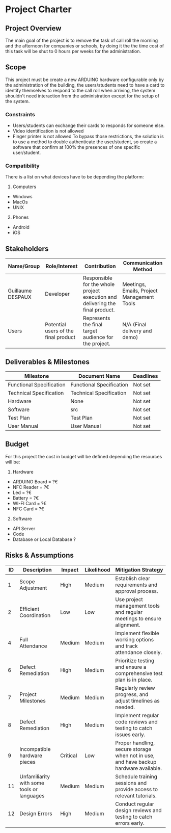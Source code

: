 # Project Charter

## Project Overview
The main goal of the project is to remove the task of call roll the morning and the afternoon for companies or schools, by doing it the the time cost of this task will be shut to 0 hours per weeks for the administration. 

## Scope
This project must be create a new ARDUINO hardware configurable only by the administration of the building, the users/students need to have a card to identify themselves to respond to the call roll when arriving, the system shouldn't need interaction from the administration except for the setup of the system.

### Constraints
- Users/students can exchange their cards to responds for someone else.
- Video identification is not allowed
- Finger printer is not allowed
To bypass those restrictions, the solution is to use a method to double authenticate the user/student, so create a software that confirm at 100% the presences of one specific user/student.

### Compatibility
There is a list on what devices have to be depending the platform:
1. Computers
- Windows
- MacOs
- UNIX
2. Phones
- Android
- iOS

## Stakeholders
| **Name/Group**  | **Role/Interest**                                    | **Contribution**                                          | **Communication Method**             |
|-----------------|------------------------------------------------------|-----------------------------------------------------------|--------------------------------------|
| Guillaume DESPAUX | Developer                                           | Responsible for the whole project execution and delivering the final product. | Meetings, Emails, Project Management Tools |
| Users           | Potential users of the final product                 | Represents the final target audience for the project.      | N/A (Final delivery and demo)        |

## Deliverables & Milestones
| **Milestone**             | **Document Name**           | **Deadlines** |
|---------------------------|-----------------------------|---------------|
| Functional Specification  | Functional Specification    | Not set       |
| Technical Specification   | Technical Specification     | Not set       |
| Hardware                  | None                        | Not set       |
| Software                  | src                         | Not set       |
| Test Plan                 | Test Plan                   | Not set       |
| User Manual               | User Manual                 | Not set       |

## Budget
For this project the cost in budget will be defined depending the resources will be:
1. Hardware
- ARDUINO Board = ?€
- NFC Reader = ?€
- Led = ?€
- Battery = ?€
- WI-FI Card = ?€
- NFC Card = ?€
2. Software
- API Server
- Code
- Database or Local Database ?

## Risks & Assumptions
| **ID** | **Description**                       | **Impact** | **Likelihood** | **Mitigation Strategy**                                      |
|--------|---------------------------------------|------------|----------------|--------------------------------------------------------------|
| 1      | Scope Adjustment                      | High       | Medium         | Establish clear requirements and approval process.           |
| 2      | Efficient Coordination                | Low        | Low            | Use project management tools and regular meetings to ensure alignment. |
| 4      | Full Attendance                       | Medium     | Medium         | Implement flexible working options and track attendance closely. |
| 6      | Defect Remediation                    | High       | Medium         | Prioritize testing and ensure a comprehensive test plan is in place. |
| 7      | Project Milestones                    | Medium     | Medium         | Regularly review progress, and adjust timelines as needed.    |
| 8      | Defect Remediation                    | High       | Medium         | Implement regular code reviews and testing to catch issues early. |
| 9      | Incompatible hardware pieces          | Critical   | Low            | Proper handling, secure storage when not in use, and have backup hardware available. |
| 11     | Unfamiliarity with some tools or languages | Medium | Medium         | Schedule training sessions and provide access to relevant tutorials. |
| 12     | Design Errors                         | High       | Medium         | Conduct regular design reviews and testing to catch errors early. |

